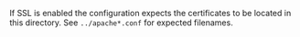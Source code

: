 
If SSL is enabled the configuration expects the certificates to be
located in this directory. See `../apache*.conf` for expected filenames.
